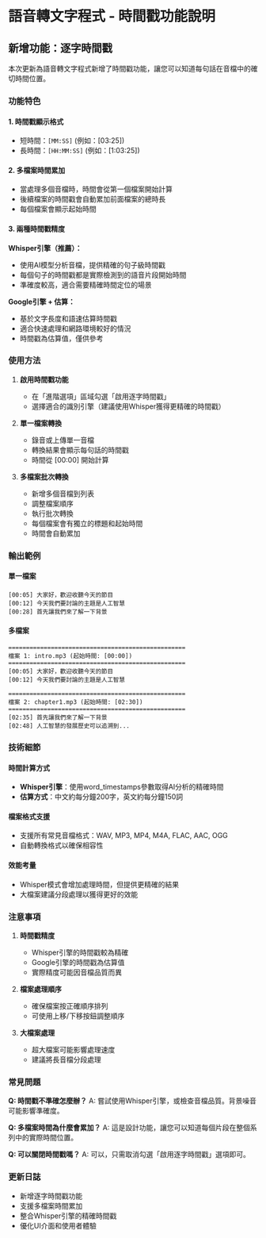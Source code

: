 # 語音轉文字程式 - 時間戳功能說明

## 新增功能：逐字時間戳

本次更新為語音轉文字程式新增了時間戳功能，讓您可以知道每句話在音檔中的確切時間位置。

### 功能特色

#### 1. 時間戳顯示格式
- 短時間：`[MM:SS]` (例如：[03:25])
- 長時間：`[HH:MM:SS]` (例如：[1:03:25])

#### 2. 多檔案時間累加
- 當處理多個音檔時，時間會從第一個檔案開始計算
- 後續檔案的時間戳會自動累加前面檔案的總時長
- 每個檔案會顯示起始時間

#### 3. 兩種時間戳精度

**Whisper引擎（推薦）：**
- 使用AI模型分析音檔，提供精確的句子級時間戳
- 每個句子的時間戳都是實際檢測到的語音片段開始時間
- 準確度較高，適合需要精確時間定位的場景

**Google引擎 + 估算：**
- 基於文字長度和語速估算時間戳
- 適合快速處理和網路環境較好的情況
- 時間戳為估算值，僅供參考

### 使用方法

1. **啟用時間戳功能**
   - 在「進階選項」區域勾選「啟用逐字時間戳」
   - 選擇適合的識別引擎（建議使用Whisper獲得更精確的時間戳）

2. **單一檔案轉換**
   - 錄音或上傳單一音檔
   - 轉換結果會顯示每句話的時間戳
   - 時間從 [00:00] 開始計算

3. **多檔案批次轉換**
   - 新增多個音檔到列表
   - 調整檔案順序
   - 執行批次轉換
   - 每個檔案會有獨立的標題和起始時間
   - 時間會自動累加

### 輸出範例

#### 單一檔案
```
[00:05] 大家好，歡迎收聽今天的節目
[00:12] 今天我們要討論的主題是人工智慧
[00:28] 首先讓我們來了解一下背景
```

#### 多檔案
```
==================================================
檔案 1: intro.mp3 (起始時間: [00:00])
==================================================
[00:05] 大家好，歡迎收聽今天的節目
[00:12] 今天我們要討論的主題是人工智慧

==================================================
檔案 2: chapter1.mp3 (起始時間: [02:30])
==================================================
[02:35] 首先讓我們來了解一下背景
[02:48] 人工智慧的發展歷史可以追溯到...
```

### 技術細節

#### 時間計算方式
- **Whisper引擎**：使用word_timestamps參數取得AI分析的精確時間
- **估算方式**：中文約每分鐘200字，英文約每分鐘150詞

#### 檔案格式支援
- 支援所有常見音檔格式：WAV, MP3, MP4, M4A, FLAC, AAC, OGG
- 自動轉換格式以確保相容性

#### 效能考量
- Whisper模式會增加處理時間，但提供更精確的結果
- 大檔案建議分段處理以獲得更好的效能

### 注意事項

1. **時間戳精度**
   - Whisper引擎的時間戳較為精確
   - Google引擎的時間戳為估算值
   - 實際精度可能因音檔品質而異

2. **檔案處理順序**
   - 確保檔案按正確順序排列
   - 可使用上移/下移按鈕調整順序

3. **大檔案處理**
   - 超大檔案可能影響處理速度
   - 建議將長音檔分段處理

### 常見問題

**Q: 時間戳不準確怎麼辦？**
A: 嘗試使用Whisper引擎，或檢查音檔品質。背景噪音可能影響準確度。

**Q: 多檔案時間為什麼會累加？**
A: 這是設計功能，讓您可以知道每個片段在整個系列中的實際時間位置。

**Q: 可以關閉時間戳嗎？**
A: 可以，只需取消勾選「啟用逐字時間戳」選項即可。

### 更新日誌

- 新增逐字時間戳功能
- 支援多檔案時間累加
- 整合Whisper引擎的精確時間戳
- 優化UI介面和使用者體驗
